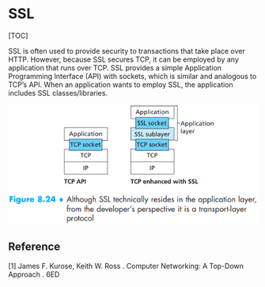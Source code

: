 # SSL

[TOC]



SSL is often used to provide security to transactions that take place over HTTP. However, because SSL secures TCP, it can be employed by any application that runs over TCP. SSL provides a simple Application Programming Interface (API) with sockets, which is similar and analogous to TCP’s API. When an application wants to employ SSL, the application includes SSL classes/libraries.

![ssl](res/ssl.png)



## Reference

[1] James F. Kurose, Keith W. Ross . Computer Networking: A Top-Down Approach . 6ED